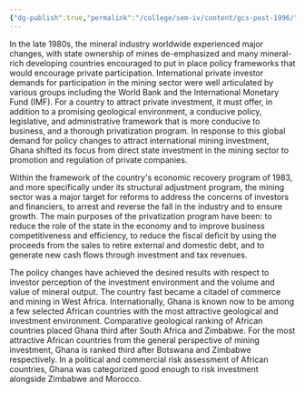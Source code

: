 ```yaml
---
{"dg-publish":true,"permalink":"/college/sem-iv/content/gcs-post-1996/"}
---
```


In the late 1980s, the mineral industry worldwide experienced major changes, with state ownership of mines de-emphasized and many mineral-rich developing countries encouraged to put in place policy frameworks that would encourage private participation. International private investor demands for participation in the mining sector were well articulated by various groups including the World Bank and the International Monetary Fund (IMF). For a country to attract private investment, it must offer, in addition to a promising geological environment, a conducive policy, legislative, and administrative framework that is more conducive to business, and a thorough privatization program. In response to this global demand for policy changes to attract international mining investment, Ghana shifted its focus from direct state investment in the mining sector to promotion and regulation of private companies.

Within the framework of the country's economic recovery program of 1983, and more specifically under its structural adjustment program, the mining sector was a major target for reforms to address the concerns of investors and financiers, to arrest and reverse the fall in the industry and to ensure growth. The main purposes of the privatization program have been: to reduce the role of the state in the economy and to improve business competitiveness and efficiency, to reduce the fiscal deficit by using the proceeds from the sales to retire external and domestic debt, and to generate new cash flows through investment and tax revenues.

The policy changes have achieved the desired results with respect to investor perception of the investment environment and the volume and value of mineral output. The country fast became a citadel of commerce and mining in West Africa. Internationally, Ghana is known now to be among a few selected African countries with the most attractive geological and investment environment. Comparative geological ranking of African countries placed Ghana third after South Africa and Zimbabwe. For the most attractive African countries from the general perspective of mining investment, Ghana is ranked third after Botswana and Zimbabwe respectively. In a political and commercial risk assessment of African countries, Ghana was categorized good enough to risk investment alongside Zimbabwe and Morocco.
